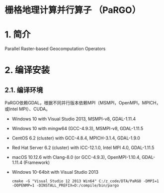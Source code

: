 # 栅格地理计算并行算子 （PaRGO）

# 1. 简介

Parallel Raster-based Geocomputation Operators

# 2. 编译安装

## 2.1. 编译环境

PaRGO依赖GDAL，根据不同并行版本依赖MPI（MSMPI，OpenMPI，MPICH，或Intel MPI）、CUDA。

+ Windows 10 with Visual Studio 2013, MSMPI-v8, GDAL-1.11.4
+ Windows 10 with mingw64 (GCC-4.9.3), MSMPI-v8, GDAL-1.11.5
+ CentOS 6.2 (cluster) with GCC-4.8.4, MPICH-3.1.4, GDAL-1.9.0
+ Red Hat Server 6.2 (cluster) with ICC-12.1.0, Intel MPI 4.0, GDAL-1.11.5
+ macOS 10.12.6 with Clang-8.0 (or GCC-4.9.3), OpenMPI-1.10.4, GDAL-1.11.4 (Framework)



+ Windows 10-64bit with Visual Studio 2013

  ```shell
  cmake -G "Visual Studio 12 2013 Win64" C:/z_code/DTA/PaRGO -DMPI=1 -DOPENMP=1 -DINSTALL_PREFIX=D:/compile/bin/pargo
  ```

  ​

